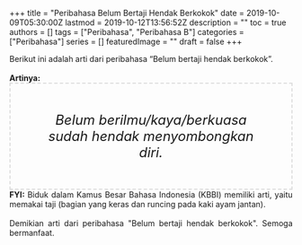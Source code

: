 +++
title = "Peribahasa Belum Bertaji Hendak Berkokok"
date = 2019-10-09T05:30:00Z
lastmod = 2019-10-12T13:56:52Z
description = ""
toc = true
authors = []
tags = ["Peribahasa", "Peribahasa B"]
categories = ["Peribahasa"]
series = []
featuredImage = ""
draft = false
+++

<div dir="ltr" style="text-align: left;" trbidi="on"><div style="text-align: justify;">Berikut ini adalah arti dari peribahasa “Belum bertaji hendak berkokok”.</div><br /><div style="text-align: justify;"><b>Artinya:</b></div><div style="border: 2px dashed #ddd; font-size: 24px; height: auto; margin: 0 auto; padding: 50px; text-align: center; width: auto;"><i>Belum berilmu/kaya/berkuasa sudah hendak menyombongkan diri.</i></div><div style="text-align: justify;"><b>FYI:</b> Biduk dalam Kamus Besar Bahasa Indonesia (KBBI) memiliki arti, yaitu memakai taji (bagian yang keras dan runcing pada kaki ayam jantan).<br /><br /></div><div style="text-align: justify;">Demikian arti dari peribahasa "Belum bertaji hendak berkokok". Semoga bermanfaat.</div></div>
